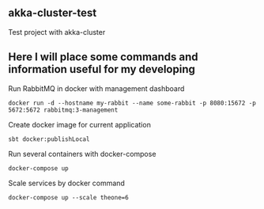 ## akka-cluster-test
Test project with akka-cluster

## Here I will place some commands and information useful for my developing

Run RabbitMQ in docker with management dashboard
```
docker run -d --hostname my-rabbit --name some-rabbit -p 8080:15672 -p 5672:5672 rabbitmq:3-management
```

Create docker image for current application
```
sbt docker:publishLocal
```

Run several containers with docker-compose
```
docker-compose up
```

Scale services by docker command
```
docker-compose up --scale theone=6
```